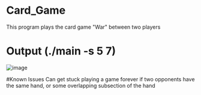 # Card_Game
This program plays the card game "War" between two players

# Output (./main -s 5 7)
![image](https://github.com/TristanOpbroek/Card_Game/assets/144570083/96d29049-650b-439a-b6a4-3fe455b792b4)

#Known Issues
Can get stuck playing a game forever if two opponents have the same hand, or some overlapping subsection of the hand
